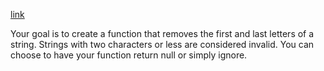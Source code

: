 [link](https://dev.to/thepracticaldev/daily-challenge-1-string-peeler-4nep)

Your goal is to create a function that removes the first and last letters of a string. Strings with two characters or less are considered invalid. You can choose to have your function return null or simply ignore.
